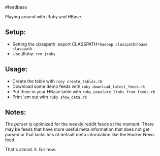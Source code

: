 #feedbase

Playing around with jRuby and HBase.

Setup:
------
* Setting the classpath: export CLASSPATH=``hadoop classpath``:``hbase classpath``
* Use jRuby: `rvm jruby`

Usage:
------
* Create the table with `ruby create_tables.rb`
* Download some demo feeds with `ruby download_latest_feeds.rb`
* Put them in your HBase table with `ruby populate_links_from_feeds.rb`
* Print 'em out with `ruby show_data.rb`

Notes:
------
The _parser_ is optimized for the weekly reddit feeds at the moment. There may be feeds
that have more useful meta information that does not get parsed or that lacks lots of default
meta information like the Hacker News feed.

That's almost it. For now.

